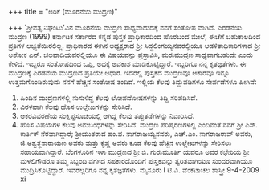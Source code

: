 +++
title = "ಅರಿಕೆ (ಮೂರನೆಯ ಮುದ್ರಣ)"

+++
`ಶ್ರೀವತ್ಸ ನಿಘಂಟು’ವಿನ ಮೂರನೆಯ ಮುದ್ರಣ ಸಾಧ್ಯವಾದುದಕ್ಕೆ ನನಗೆ ಸಂತೋಷ
ವಾಗಿದೆ. ಎರಡನೆಯ ಮುದ್ರಣ (1999) ಕರ್ನಾಟಕ ಸರ್ಕಾರದ ಕನ್ನಡ ಪುಸ್ತಕ
ಪ್ರಾಧಿಕಾರದಿಂದ ಹೊರಬಂದ ಮೇಲೆ, ಈಚೆಗೆ ಬಹುಕಾಲದಿಂದ ಪ್ರತಿಗಳ ಲಭ್ಯತೆಯಿರಲಿಲ್ಲ.
ಪ್ರಾಧಿಕಾರದ ಈಗಿನ ಅಧ್ಯಕ್ಷರಾದ ಶ್ರೀ ಸಿದ್ಧಲಿಂಗಯ್ಯನವರಲ್ಲಿಯೂ ಆಡಳಿತಾಧಿಕಾರಿಗಳಾದ
ಶ್ರೀ ಅಶೋಕ ಎನ್. ಚಲವಾದಿಯವರಲ್ಲಿಯೂ ಈ ವಿಷಯವನ್ನು ಪ್ರಸ್ತಾವಿಸಿ, ಮರುಮುದ್ರಣ
ಸಾಧ್ಯವಾಗಬಹುದೇ ಎಂದು ಕೇಳಿದೆ. ಇಬ್ಬರೂ ಸಂತೋಷದಿಂದ ಒಪ್ಪಿ, ಅದಕ್ಕೆ ಅವಕಾಶ
ಮಾಡಿಕೊಟ್ಟಿದ್ದಾರೆ. ಇಬ್ಬರಿಗೂ ನನ್ನ ಕೃತಜ್ಞತೆಗಳು.
ಈ ಮುದ್ರಣಕ್ಕೆ ಎರಡನೆಯ ಮುದ್ರಣದ ಪ್ರತಿಯೇ ಆಧಾರ. ಇದರಲ್ಲಿ ಪುಸ್ತಕದ
ಮುದ್ರಣವೂ ಆಕಾರವೂ ಇನ್ನೂ ಉತ್ತಮಗೊಂಡಿರುವುದು ನನಗೆ ಹೆಚ್ಚಿನ ಸಂತೋಷ
ತಂದಿದೆ.
ಇಲ್ಲಿಯ ಕೆಲವು ತಿದ್ದುಪಡಿಗಳೂ ಸೇರ್ಪಡೆಗಳೂ ಹೀಗಿವೆ:
1. ಹಿಂದಿನ ಮುದ್ರಣಗಳಲ್ಲಿ ನುಸುಳಿದ್ದ ಕೆಲವು ಲೋಪದೋಷಗಳನ್ನು ತಿದ್ದಿ ಸರಿಪಡಿಸಿದೆ.
2. ವಿರಳವಾಗಿ ಕೆಲವು ಹೊಸ ಉಲ್ಲೇಖಗಳನ್ನು ಸೇರಿಸಿದೆ.
3. ಆಕರವಿವರಣೆಯ ಸಂಕ್ಷಿಪ್ತಸೂಚಿಯಲ್ಲಿ ಆಗಿದ್ದ ಕೆಲವು ತಪ್ಪುತಡೆಗಳನ್ನು ನಿವಾರಿಸಿದೆ.
4. ಹೊಸ ವಿಷಯಗಳ ಕೆಲವು ಅನುಬಂಧಗಳನ್ನು ಸೇರಿಸಿದೆ.
   ಮುದ್ರಣ ಪರಿಷ್ಕರಣಗಳಲ್ಲಿ ಎಂದಿನಂತೆ ನನಗೆ ಶ್ರೀ ಎಸ್. ಕಾರ್ತಿಕ್ ನೆರವಾಗಿದ್ದಾರೆ;
   ಶ್ರೀಯುತರಾದ ಹಂ.ಪ. ನಾಗರಾಜಯ್ಯನವರು, ಎಚ್.ಎಂ. ನಾಗರಾಜರಾವ್ ಅವರು,
   ಜಿ.ಅಶ್ವತ್ಥನಾರಾಯಣ ಅವರು ಮತ್ತು ಕೃಷ್ಣ ಅವರು ಕೂಡ ಕೆಲವು ಹೆಚ್ಚಿನ ಉಲ್ಲೇಖಗಳನ್ನು
   ಸೇರಿಸಲು ಸಹಾಯವಾಗಿದ್ದಾರೆ. ಬೆಂಗಳೂರಿನ ಇಳಾ ಮುದ್ರಣದ ಶ್ರೀ ಬಿ. ಗುರುಮೂರ್ತಿ
   ಯವರೂ ಅವರ ಕಛೇರಿಯ ಶ್ರೀ ಮಳಲಿಗೌಡರೂ ತಮ್ಮ ಸಿಬ್ಬಂದಿ ವರ್ಗದ ಸಹಕಾರದೊಂದಿಗೆ
   ಪುಸ್ತಕವನ್ನು ತ್ವರಿತವಾಗಿಯೂ ಸುಂದರವಾಗಿಯೂ ಮುದ್ರಿಸಿಕೊಟ್ಟಿದ್ದಾರೆ. ಇವರೆಲ್ಲರಿಗೂ
   ನನ್ನ ಕೃತಜ್ಞತೆಗಳು.
   ಮೈಸೂರು l ಟಿ.ವಿ. ವೆಂಕಟಾಚಲ ಶಾಸ್ತ್ರೀ
   9-4-2009
   xi
